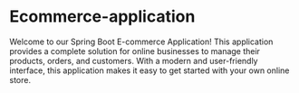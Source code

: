 # Ecommerce-application
Welcome to our Spring Boot E-commerce Application! This application provides a complete solution for online businesses to manage their products, orders, and customers. With a modern and user-friendly interface, this application makes it easy to get started with your own online store.
